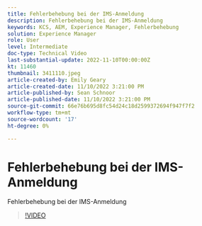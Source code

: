 ```yaml
---
title: Fehlerbehebung bei der IMS-Anmeldung
description: Fehlerbehebung bei der IMS-Anmeldung
keywords: KCS, AEM, Experience Manager, Fehlerbehebung
solution: Experience Manager
role: User
level: Intermediate
doc-type: Technical Video
last-substantial-update: 2022-11-10T00:00:00Z
kt: 11460
thumbnail: 3411110.jpeg
article-created-by: Emily Geary
article-created-date: 11/10/2022 3:21:00 PM
article-published-by: Sean Schnoor
article-published-date: 11/10/2022 3:21:00 PM
source-git-commit: 66e76b695d8fc54d24c18d2599372694f947f7f2
workflow-type: tm+mt
source-wordcount: '17'
ht-degree: 0%

---
```



# Fehlerbehebung bei der IMS-Anmeldung

Fehlerbehebung bei der IMS-Anmeldung

>[!VIDEO](https://video.tv.adobe.com/v/3411110/?quality=12&learn=on)